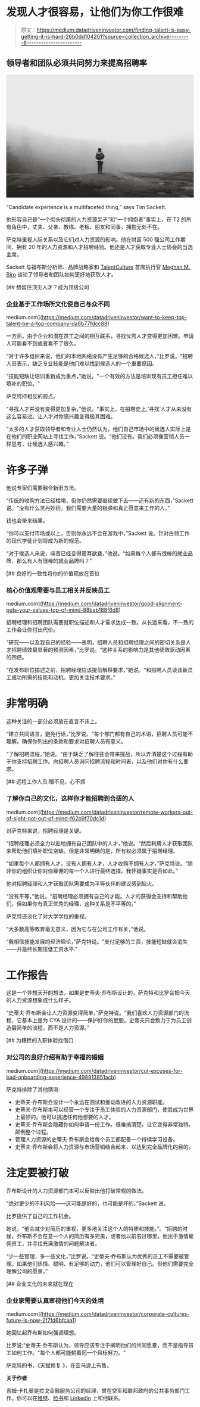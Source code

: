 # 发现人才很容易，让他们为你工作很难

> 原文：<https://medium.datadriveninvestor.com/finding-talent-is-easy-getting-it-is-hard-26b0dd104201?source=collection_archive---------6----------------------->

## 领导者和团队必须共同努力来提高招聘率

![](img/6aef51ee9283a8f79d892ecb1dfe29bb.png)

“Candidate experience is a multifaceted thing,” says Tim Sackett.

他形容自己是“一个彻头彻尾的人力资源呆子”和“一个拥抱者”事实上，在 T2 的所有角色中，丈夫、父亲、教练、老板、朋友和同事，拥抱无处不在。

萨克特重视人际关系以及它们对人力资源的影响。他在财富 500 强公司工作期间，拥有 20 年的人力资源和人才招聘经验。他还是人才获取专业人士协会的当选主席。

Sackett 与福布斯分析师、品牌战略家和 [TalentCulture](https://talentculture.com/) 首席执行官 [Meghan M. Biro](https://talentculture.com/meet-meghan/) 谈论了领导者和团队如何更好地获取人才。

[](https://medium.com/datadriveninvestor/want-to-keep-top-talent-be-a-top-company-da6b77fdcc88) [## 想留住顶尖人才？成为顶级公司

### 企业基于工作场所文化使自己与众不同

medium.com](https://medium.com/datadriveninvestor/want-to-keep-top-talent-be-a-top-company-da6b77fdcc88) 

一方面，由于企业和潜在员工之间的相互联系，寻找优秀人才变得更加困难。申请人可能看不到或者看不了很久。

“对于许多组织来说，他们的本地网络没有产生足够的合格候选人，”比罗说。“招聘人员表示，缺乏专业技能是他们难以找到候选人的一个重要原因。

“技能短缺让培训重新成为重点，”她说。"一个有效的方法是培训现有员工担任难以填补的职位。"

萨克特持相反的观点。

“寻找人才并没有变得更加复杂，”他说。“事实上，在招聘史上,‘寻找’人才从来没有这么容易过。让人才对你感兴趣变得极其困难。

“太多的人才获取领导者和专业人士仍然认为，他们自己市场中的候选人实际上是在他们的职业网站上寻找工作，”Sackett 说。“他们没有。我们必须像营销人员一样思考，让候选人感兴趣。”

# 许多子弹

他说专家们需要融合新旧方法。

“传统的收购方法已经枯竭，但你仍然需要继续做下去——还有新的东西，”Sackett 说。“没有什么灵丹妙药。我们需要大量的银弹和真正愿意来工作的人。”

钱也会带来结果。

“你可以支付市场或以上，否则你永远不会在游戏中，”Sackett 说。针对白领工作的现代学徒计划将成为新的规范。

“对于候选人来说，噪音已经变得震耳欲聋，”他说。“如果每个人都有很棒的就业品牌，那么有人有很棒的就业品牌吗？”

[](https://medium.com/datadriveninvestor/good-alignment-puts-your-values-top-of-mind-88bab188f6d8) [## 良好的一致性将你的价值观放在首位

### 核心价值观需要与员工相关并反映员工

medium.com](https://medium.com/datadriveninvestor/good-alignment-puts-your-values-top-of-mind-88bab188f6d8) 

招聘经理和招聘团队需要就职位描述和人才需求达成一致。从长远来看，不一致的工作会让你付出代价。

“研究——以及我自己的经验——表明，招聘人员和招聘经理之间的密切关系是人才招聘绩效最显著的预测因素，”比罗说。“这种关系的影响力是其他绩效驱动因素的四倍。

“在发布职位描述之前，招聘经理应该提前解释要求，”她说。“和招聘人员谈谈新员工成功所需的技能和动机。更加关注技术要求。”

# 非常明确

这种关注的一部分必须放在直言不讳上。

“建立共同语言，避免行话，”比罗说。“每个部门都有自己的术语，招聘人员可能不理解。确保你列出的条款和要求对招聘人员有意义。

“了解招聘流程，”她说。“由于缺乏了解往往会带来挑战，所以弄清楚这个过程有助于你支持招聘工作。向招聘人员询问招聘流程和时间表，以及他们对你有什么要求。

[](https://medium.com/datadriveninvestor/remote-workers-out-of-sight-not-out-of-mind-f62b9f70dc1d) [## 远程工作人员:眼不见，心不烦

### 了解你自己的文化，这样你才能招聘到合适的人

medium.com](https://medium.com/datadriveninvestor/remote-workers-out-of-sight-not-out-of-mind-f62b9f70dc1d) 

对萨克特来说，招聘经理是关键。

“招聘经理必须全力以赴地拥有自己团队中的人才，”他说。“然后利用人才获取团队来帮助他们填补职位空缺。但是非常明确的是，所有权必须属于招聘经理。

“如果每个人都拥有人才，没有人拥有人才，人才收购不拥有人才，”萨克特说。“除非你的组织让你对你雇佣的每一个人进行最终选择。我怀疑事实是否如此。”

他对招聘经理和人才获取团队需要成为平等伙伴的建议感到恼火。

“没有平等，”他说。“招聘经理必须拥有自己的才能。人才的获得会支持和帮助他们，但如果你有真正优秀的经理，这种关系是不平等的。”

萨克特还淡化了对大学学位的重视。

“大多数高等教育毫无意义，因为它与在公司工作有关，”他说。

“我相信技能发展的经济理论，”萨克特说。"支付足够的工资，技能短缺就会消失——并最终长期压低工资水平."

# 工作报告

这是一个异想天开的想法，如果是史蒂夫·乔布斯设计的，萨克特和比罗会把今天的人力资源想象成什么样子。

“史蒂夫·乔布斯会让人力资源变得简单，”萨克特说。“我们喜欢人力资源部门的流程，它基本上是为 CYA 设计的——保护好你的屁股。史蒂夫只会致力于为员工创造最简单的流程，而不是人力资源。”

[](https://medium.com/datadriveninvestor/cut-excuses-for-bad-onboarding-experience-498913851acb) [## 为糟糕的入职体验找借口

### 对公司的良好介绍有助于幸福的婚姻

medium.com](https://medium.com/datadriveninvestor/cut-excuses-for-bad-onboarding-experience-498913851acb) 

萨克特排除了其他猜测:

*   史蒂夫·乔布斯会设计一个永远在测试和推动改进的人力资源职能。
*   史蒂夫·乔布斯本可以经营一个专注于员工体验的人力资源部门，使其成为世界上最好的。他可以挑选任何他想要的人才。
*   史蒂夫·乔布斯会隐藏你如何申请一份工作。很难搞清楚。让它变得非常独特。颠倒整个过程。
*   管理人力资源的史蒂夫·乔布斯会给每个员工都配备一个持续学习设备。
*   史蒂夫·乔布斯会将人力资源与市场营销结合起来，以达到完全品牌化的目的。

# 注定要被打破

乔布斯设计的人力资源部门本可以反映出他打破常规的做法。

“绝对更少的不利风险——这可能是好的，也可能是坏的，”Sackett 说。

比罗提供了自己的工作机会。

她说，“他会减少对简历的重视，更多地关注这个人的特质和技能。”。“招聘的时候，乔布斯不会在意一个人的简历有多完美，或者他以前去过哪里。他出于激情雇佣员工，并寻找充满激情的问题解决者。

“少一些管理，多一些文化，”比罗说。“史蒂夫·乔布斯认为优秀的员工不需要被管理。如果他们热情、聪明、有足够的动力，他们可以管理好自己。但他们需要完全理解公司的愿景。”

[](https://medium.com/datadriveninvestor/corporate-cultures-future-is-now-2f7fd6bfcaa1) [## 企业文化的未来就在现在

### 企业家需要认真审视他们今天的处境

medium.com](https://medium.com/datadriveninvestor/corporate-cultures-future-is-now-2f7fd6bfcaa1) 

她回忆起乔布斯如何强调理想。

比罗说:“史蒂夫·乔布斯认为，领导应该专注于阐明他们的共同愿景，而不是指导员工如何工作。"每个人都可能朝着同一个目标努力。"

萨克特的书，《天赋修复 》，在亚马逊上有售。

**关于作者**

吉姆·卡扎曼是拉戈金融服务公司的经理，曾在空军和联邦政府的公共事务部门工作。你可以在[推特](https://twitter.com/JKatzaman)、[脸书](https://www.facebook.com/jim.katzaman)和 [LinkedIn](https://www.linkedin.com/in/jim-katzaman-33641b21/) 上和他联系。